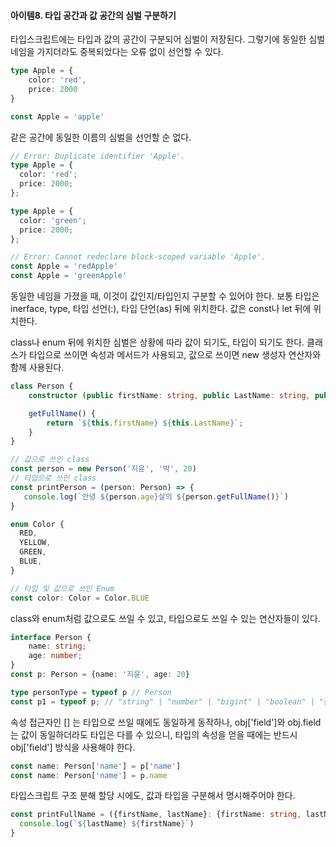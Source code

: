 #### 아이템8. 타입 공간과 값 공간의 심벌 구분하기

타입스크립트에는 타입과 값의 공간이 구분되어 심벌이 저장된다. 그렇기에 동일한 심벌 네임을 가지더라도 중복되었다는 오류 없이 선언할 수 있다.
```typescript
type Apple = {
	color: 'red',
	price: 2000
}

const Apple = 'apple'
```

같은 공간에 동일한 이름의 심벌을 선언할 순 없다. 
```typescript
// Error: Duplicate identifier 'Apple'.
type Apple = {
  color: 'red';
  price: 2000;
};

type Apple = {
  color: 'green';
  price: 2000;
};
```

```typescript
// Error: Cannot redeclare block-scoped variable 'Apple'.
const Apple = 'redApple'
const Apple = 'greenApple'
```

동일한 네임을 가졌을 때, 이것이 값인지/타입인지 구분할 수 있어야 한다.
보통 타입은 inerface, type, 타입 선언(:), 타입 단언(as) 뒤에 위치한다. 값은 const나 let 뒤에 위치한다.

class나 enum 뒤에 위치한 심벌은 상황에 따라 값이 되기도, 타입이 되기도 한다. 클래스가 타입으로 쓰이면 속성과 메서드가 사용되고, 값으로 쓰이면 new 생성자 연산자와 함께 사용된다.
```typescript
class Person {
    constructor (public firstName: string, public LastName: string, public age: number) {}

    getFullName() {
        return `${this.firstName} ${this.LastName}`;
    }
}

// 값으로 쓰인 class
const person = new Person('지윤', '박', 20)
// 타입으로 쓰인 class
const printPerson = (person: Person) => {
   console.log(`안녕 ${person.age}살의 ${person.getFullName()}`)
}
```

```typescript
enum Color {
  RED,
  YELLOW,
  GREEN,
  BLUE,
}

// 타입 및 값으로 쓰인 Enum
const color: Color = Color.BLUE
```

class와 enum처럼 값으로도 쓰일 수 있고, 타입으로도 쓰일 수 있는 연산자들이 있다. 
```typescript
interface Person {
    name: string;
    age: number;
}
const p: Person = {name: '지윤', age: 20}

type personType = typeof p // Person
const p1 = typeof p; // "string" | "number" | "bigint" | "boolean" | "symbol" | "undefined" | "object" | "function" -> 런타임이 돌면 object로 반환할 것.
```

속성 접근자인 [] 는 타입으로 쓰일 때에도 동일하게 동작하나, obj['field']와 obj.field는 값이 동일하더라도 타입은 다를 수 있으니, 타입의 속성을 얻을 때에는 반드시 obj['field'] 방식을 사용해야 한다.
```typescript
const name: Person['name'] = p['name']
const name: Person['name'] = p.name
```



타입스크립트 구조 분해 할당 시에도, 값과 타입을 구분해서 명시해주어야 한다.
```typescript
const printFullName = ({firstName, lastName}: {firstName: string, lastName: string}) => {
  console.log(`${lastName} ${firstName}`)
}
```

